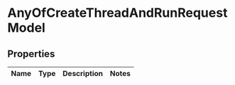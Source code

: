 # AnyOfCreateThreadAndRunRequestModel

## Properties
Name | Type | Description | Notes
------------ | ------------- | ------------- | -------------
